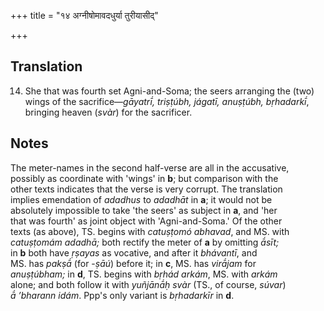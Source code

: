 +++
title = "१४ अग्नीषोमावदधुर्या तुरीयासीद्"

+++
## Translation
14. She that was fourth set Agni-and-Soma; the seers arranging the (two)  
wings of the sacrifice—*gāyatrī́, triṣṭúbh, jágatī, anuṣṭúbh, bṛhadarkī́*,  
bringing heaven (*svàr*) for the sacrificer.

## Notes
The meter-names in the second half-verse are all in the accusative,  
possibly as coordinate with 'wings' in **b**; but comparison with the  
other texts indicates that the verse is very corrupt. The translation  
implies emendation of *adadhus* to *adadhāt* in **a**; it would not be  
absolutely impossible to take 'the seers' as subject in **a**, and 'her  
that was fourth' as joint object with 'Agni-and-Soma.' Of the other  
texts (as above), TS. begins with *catuṣṭomó abhavad*, and MS. with  
*catuṣṭomám adadhā;* both rectify the meter of **a** by omitting *ā́sīt;*  
in **b** both have *ṛṣayas* as vocative, and after it *bhávantī*, and  
MS. has *pakṣā́* (for -*ṣāú*) before it; in **c**, MS. has *virā́jam* for  
*anuṣṭúbham;* in **d**, TS. begins with *bṛhád arkám*, MS. with *arkám*  
alone; and both follow it with *yuñjānā́ḥ svàr* (TS., of course, *súvar*)  
*ā́ ’bharann idám*. Ppp's only variant is *bṛhadarkīr* in **d**.
